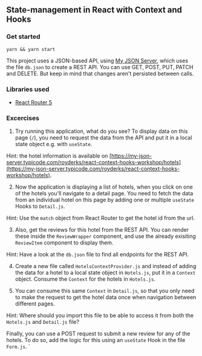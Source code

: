 ## State-management in React with Context and Hooks

### Get started

```
yarn && yarn start
```

This project uses a JSON-based API, using [My JSON Server](https://my-json-server.typicode.com/), which uses the file `db.json` to create a REST API. You can use GET, POST, PUT, PATCH and DELETE. But keep in mind that changes aren't persisted between calls.

### Libraries used

- [React Router 5](https://reactrouter.com/web/guides/quick-start)

### Excercises

1. Try running this application, what do you see? To display data on this page (`/`), you need to request the data from the API and put it in a local state object e.g. with `useState`.

Hint: the hotel information is available on [https://my-json-server.typicode.com/royderks/react-context-hooks-workshop/hotels](https://my-json-server.typicode.com/royderks/react-context-hooks-workshop/hotels).

2. Now the application is displaying a list of hotels, when you click on one of the hotels you'll navigate to a detail page. You need to fetch the data from an individual hotel on this page by adding one or multiple `useState` Hooks to `Detail.js`.

Hint: Use the `match` object from React Router to get the hotel id from the url.

3. Also, get the reviews for this hotel from the REST API. You can render these inside the `ReviewWrapper` component, and use the already exisiting `ReviewItem` component to display them.

Hint: Have a look at the `db.json` file to find all endpoints for the REST API.

4. Create a new file called `HotelsContextProvider.js` and instead of adding the data for a hotel to a local state object in `Hotels.js`, put it in a `Context` object. Consume the `Context` for the hotels in `Hotels.js`.

5. You can consume this same `Context` in `Detail.js`, so that you only need to make the request to get the hotel data once when navigation between different pages.

Hint: Where should you import this file to be able to access it from both the `Hotels.js` and `Detail.js` file?






Finally, you can use a POST request to submit a new review for any of the hotels. To do so, add the logic for this using an `useState` Hook in the file `Form.js`.
    `
